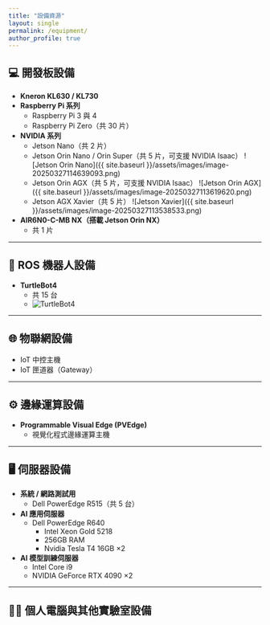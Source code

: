 ```yaml
---
title: "設備資源"
layout: single
permalink: /equipment/
author_profile: true
---
```


## 💻 開發板設備

- **Kneron KL630 / KL730**
- **Raspberry Pi 系列**
  - Raspberry Pi 3 與 4
  - Raspberry Pi Zero（共 30 片）
- **NVIDIA 系列**
  - Jetson Nano（共 2 片）
  - Jetson Orin Nano / Orin Super（共 5 片，可支援 NVIDIA Isaac）
    ![Jetson Orin Nano]({{ site.baseurl }}/assets/images/image-20250327114639093.png)
  - Jetson Orin AGX（共 5 片，可支援 NVIDIA Isaac）
    ![Jetson Orin AGX]({{ site.baseurl }}/assets/images/image-20250327113619620.png)
  - Jetson AGX Xavier（共 5 片）
    ![Jetson Xavier]({{ site.baseurl }}/assets/images/image-20250327113538533.png)
- **AIR6N0-C-MB NX（搭載 Jetson Orin NX）**
  - 共 1 片

---

## 🤖 ROS 機器人設備

- **TurtleBot4**
  - 共 15 台
  - ![TurtleBot4](https://idminer.com.tw/wp-content/uploads/2023/05/Turtlebot4-1094-521.webp)

---

## 🌐 物聯網設備

- IoT 中控主機
- IoT 匣道器（Gateway）

---

## ⚙️ 邊緣運算設備

- **Programmable Visual Edge (PVEdge)**
  - 視覺化程式邊緣運算主機

---

## 🖥️ 伺服器設備

- **系統 / 網路測試用**
  - Dell PowerEdge R515（共 5 台）
- **AI 應用伺服器**
  - Dell PowerEdge R640  
    - Intel Xeon Gold 5218  
    - 256GB RAM  
    - Nvidia Tesla T4 16GB ×2
- **AI 模型訓練伺服器**
  - Intel Core i9  
  - NVIDIA GeForce RTX 4090 ×2

---

## 🧑‍💻 個人電腦與其他實驗室設備
